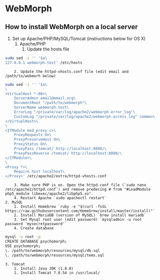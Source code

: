 # WebMorph

## How to install WebMorph on a local server

1. Set up Apache/PHP/MySQL/Tomcat (instructions below for OS X)
    1. Apache/PHP
    	1. Update the hosts file
```bash
sudo sed -i '' '$a\ 
127.0.0.1 webmorph.test' /etc/hosts
```
        2. Update the httpd-vhosts.conf file (edit email and /path/to/webmorh below)
```bash
sudo sed -i '' '$a\
\
<VirtualHost *:80>\
    ServerAdmin email@email.org\
    DocumentRoot "/path/to/webmorph"\
    ServerName webmorph.test\
    ErrorLog "/private/var/log/apache2/webmorph-error_log"\
    CustomLog "/private/var/log/apache2/webmorph-access_log" common\
</VirtualHost>\
\
<IfModule mod_proxy.c>\
    ProxyRequests On\
    ProxyPreserveHost On\
    ProxyStatus On\
    ProxyPass /tomcat/ http://localhost:8080/\
    ProxyPassReverse /tomcat/ http://localhost:8080/\
</IfModule>\
\
<Proxy *>\
    Require host localhost\
</Proxy>' /etc/apache2/extra/httpd-vhosts.conf
```
    	3. Make sure PHP is on. Open the httpd.conf file (`sudo nano /etc/apache2/httpd.conf`) and remove predecing # from "#LoadModule php5_module libexec/apache2/libphp5.so".
    	4. Restart Apache `sudo apachectl restart`
	2. MySQL
		1. Install Homebrew `ruby -e "$(curl -fsSL https://raw.githubusercontent.com/Homebrew/install/master/install)"`
		2. Install MariaDB (version of MySQL) `brew install mariadb`
		3. Set Mysql root user (edit password) `mysqladmin -u root password 'mysecretpassword'`
		4. Create database
```bash
mysql -u root -p
CREATE DATABASE psychomorph;
USE psychomorph;
\. /path/to/webmorph/resources/mysql/db.sql
\. /path/to/webmorph/resources/mysql/tems.sql
```
    3. Tomcat
        1. Install Java JDK (1.8.0)
        2. Install Tomcat 7.0.54 in /usr/local/